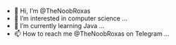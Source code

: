- 👋 Hi, I’m @TheNoobRoxas
- 👀 I’m interested in computer science ...
- 🌱 I’m currently learning Java ...
- 📫 How to reach me @TheNoobRoxas on Telegram ...

<!---
TheNoobRoxas/TheNoobRoxas is a ✨ special ✨ repository because its `README.md` (this file) appears on your GitHub profile.
You can click the Preview link to take a look at your changes.
--->
